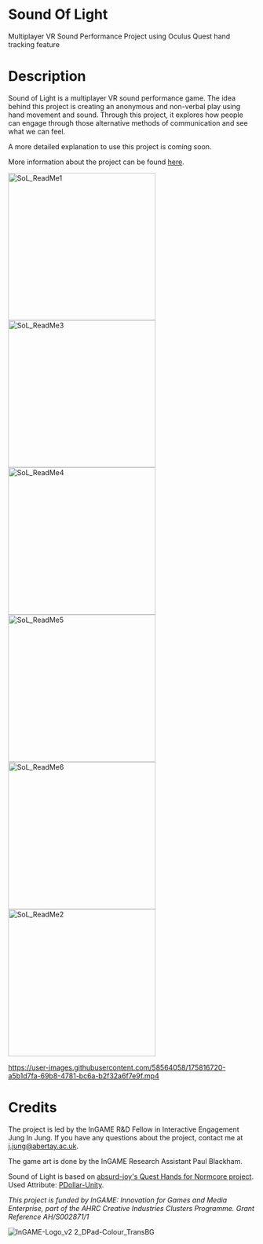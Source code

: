 # Sound Of Light
Multiplayer VR Sound Performance Project using Oculus Quest hand tracking feature

# Description
Sound of Light is a multiplayer VR sound performance game. The idea behind this project is creating an anonymous and non-verbal play using hand movement and sound. Through this project, it explores how people can engage through those alternative methods of communication and see what we can feel.

A more detailed explanation to use this project is coming soon.

More information about the project can be found [here](https://www.junginjung.com/soundoflight).

<img width="300" alt="SoL_ReadMe1" src="https://user-images.githubusercontent.com/58564058/175811358-0a2f2af1-5446-4cba-a3c5-18c4c834ce38.png"> <img width="300" alt="SoL_ReadMe3" src="https://user-images.githubusercontent.com/58564058/175811375-da4daf51-56ad-4972-a3c4-d9c99bc75365.png"> <img width="300" alt="SoL_ReadMe4" src="https://user-images.githubusercontent.com/58564058/175811385-72a95233-2d09-4080-81ef-b33a4988e332.png">
<img width="300" alt="SoL_ReadMe5" src="https://user-images.githubusercontent.com/58564058/175811484-b298a277-ab2a-49ad-872f-b6497ccd0b46.png"> <img width="300" alt="SoL_ReadMe6" src="https://user-images.githubusercontent.com/58564058/175811485-5ae79dfb-90ed-4b3d-b5ca-208881be6474.png"> <img width="300" alt="SoL_ReadMe2" src="https://user-images.githubusercontent.com/58564058/175811505-8e7c23ef-5c32-4d03-b14b-c9961d0fa29a.png">



https://user-images.githubusercontent.com/58564058/175816720-a5b1d7fa-69b8-4781-bc6a-b2f32a6f7e9f.mp4



# Credits
The project is led by the InGAME R&D Fellow in Interactive Engagement Jung In Jung. If you have any questions about the project, contact me at [j.jung@abertay.ac.uk](j.jung@abertay.ac.uk).

The game art is done by the InGAME Research Assistant Paul Blackham. 

Sound of Light is based on [absurd-joy's Quest Hands for Normcore project](https://github.com/absurd-joy/Quest-hands-for-Normcore).
Used Attribute: [PDollar-Unity](https://github.com/DaVikingCode/PDollar-Unity).


*This project is funded by InGAME: Innovation for Games and Media Enterprise, part of the AHRC Creative Industries Clusters Programme. Grant Reference AH/S002871/1* 

![InGAME-Logo_v2 2_DPad-Colour_TransBG](https://user-images.githubusercontent.com/58564058/175816806-a7e631ef-4ba8-42d4-be8f-34b6bccefac2.png)
